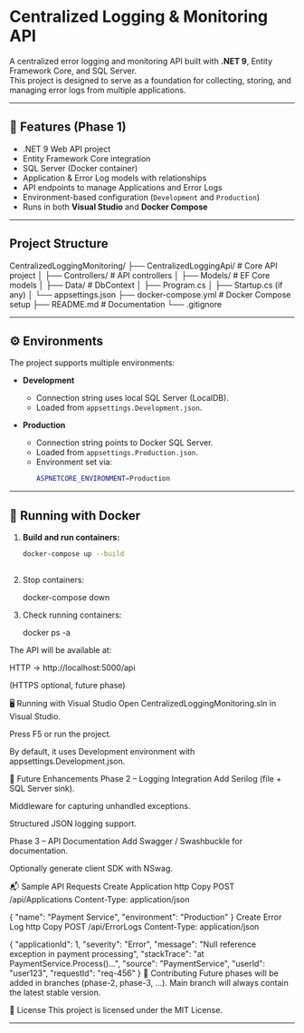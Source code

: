 # Centralized Logging & Monitoring API

A centralized error logging and monitoring API built with **.NET 9**, Entity Framework Core, and SQL Server.  
This project is designed to serve as a foundation for collecting, storing, and managing error logs from multiple applications.

---

## 🚀 Features (Phase 1)
- .NET 9 Web API project
- Entity Framework Core integration
- SQL Server (Docker container)
- Application & Error Log models with relationships
- API endpoints to manage Applications and Error Logs
- Environment-based configuration (`Development` and `Production`)
- Runs in both **Visual Studio** and **Docker Compose**

---

## Project Structure



CentralizedLoggingMonitoring/
├── CentralizedLoggingApi/ # Core API project
│ ├── Controllers/ # API controllers
│ ├── Models/ # EF Core models
│ ├── Data/ # DbContext
│ ├── Program.cs
│ ├── Startup.cs (if any)
│ └── appsettings.json
├── docker-compose.yml # Docker Compose setup
├── README.md # Documentation
└── .gitignore


---

## ⚙️ Environments
The project supports multiple environments:

- **Development**
  - Connection string uses local SQL Server (LocalDB).
  - Loaded from `appsettings.Development.json`.

- **Production**
  - Connection string points to Docker SQL Server.
  - Loaded from `appsettings.Production.json`.
  - Environment set via:
    ```bash
    ASPNETCORE_ENVIRONMENT=Production
    ```

---

## 🐳 Running with Docker
1. **Build and run containers:**

   ```bash
   docker-compose up --build
	
2. Stop containers:

	docker-compose down
	
3. Check running containers:

	docker ps -a
	
	
The API will be available at:

HTTP → http://localhost:5000/api

(HTTPS optional, future phase)

🖥️ Running with Visual Studio
Open CentralizedLoggingMonitoring.sln in Visual Studio.

Press F5 or run the project.

By default, it uses Development environment with appsettings.Development.json.

📌 Future Enhancements
Phase 2 – Logging Integration
Add Serilog (file + SQL Server sink).

Middleware for capturing unhandled exceptions.

Structured JSON logging support.

Phase 3 – API Documentation
Add Swagger / Swashbuckle for documentation.

Optionally generate client SDK with NSwag.

📬 Sample API Requests
Create Application
http
Copy
POST /api/Applications
Content-Type: application/json

{
  "name": "Payment Service",
  "environment": "Production"
}
Create Error Log
http
Copy
POST /api/ErrorLogs
Content-Type: application/json

{
  "applicationId": 1,
  "severity": "Error",
  "message": "Null reference exception in payment processing",
  "stackTrace": "at PaymentService.Process()...",
  "source": "PaymentService",
  "userId": "user123",
  "requestId": "req-456"
}
🤝 Contributing
Future phases will be added in branches (phase-2, phase-3, …).
Main branch will always contain the latest stable version.

📜 License
This project is licensed under the MIT License.


---
